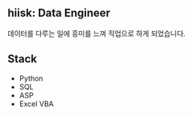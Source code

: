 ## hiisk: Data Engineer
데이터를 다루는 일에 흥미를 느껴 직업으로 하게 되었습니다.

## Stack
- Python
- SQL
- ASP
- Excel VBA
